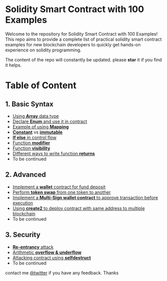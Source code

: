# Solidity Smart Contract with 100 Examples

Welcome to the repository for Solidity Smart Contract with 100 Examples! This repo aims to provide a complete list of practical solidity smart contract examples for new blockchain developers to quickly get hands-on experience on solidity programming.

The content of the repo will constantly be updated. please **star** it if you find it helps.

# Table of Content

## 1. Basic Syntax
  - [Using **Array** data type](https://github.com/codeforests/Solidity-100-Examples/blob/master/Array.sol)
  - [Declare **Enum** and use it in contract](https://github.com/codeforests/Solidity-100-Examples/blob/master/Enum.sol)
  - [Example of using **Mapping**](https://github.com/codeforests/Solidity-100-Examples/blob/master/Mapping.sol)
  - [**Constant**](https://github.com/codeforests/Solidity-100-Examples/blob/master/Constant.sol) vs [**immutable**](https://github.com/codeforests/Solidity-100-Examples/blob/master/Immutable.sol)
  - [**If else** in control flow](https://github.com/codeforests/Solidity-100-Examples/blob/master/If.sol)
  - [Function **modifier**](https://github.com/codeforests/Solidity-100-Examples/blob/master/Modifier.sol)
  - [Function **visibility**](https://github.com/codeforests/Solidity-100-Examples/blob/master/Visibility.sol)
  - [Different ways to write function **returns**](https://github.com/codeforests/Solidity-100-Examples/blob/master/Functions.sol)
  - To be continued
  
## 2. Advanced
  - [Implement a **wallet** contract for fund deposit](https://github.com/codeforests/Solidity-100-Examples/blob/master/Advanced/wallet.sol)
  - [Perform **token swap** from one token to another](https://github.com/codeforests/Solidity-100-Examples/blob/master/Advanced/tokenswap.sol)
  - [Implement a **Multi-Sign wallet contract** to approve transaction before execution](https://github.com/codeforests/Solidity-100-Examples/blob/master/Advanced/multisigwallet.sol)
  - [Using **create2** to deploy contract with same address to multiple blockchain](https://github.com/codeforests/Solidity-100-Examples/blob/master/Advanced/create2.sol)
  - To be continued
  
## 3. Security
  - [**Re-entrancy** attack](https://github.com/codeforests/Solidity-100-Examples/blob/master/Security/ReEntrancy.sol)
  - [Arithmetic **overflow & underflow**](https://github.com/codeforests/Solidity-100-Examples/blob/master/Security/Overflow.sol)
  - [Attacking contract using **selfdestruct**](https://github.com/codeforests/Solidity-100-Examples/blob/master/Security/SelfDestruction.sol)
  - To be continued

contact me [@twitter](https://twitter.com/_0xken) if you have any feedback. Thanks


